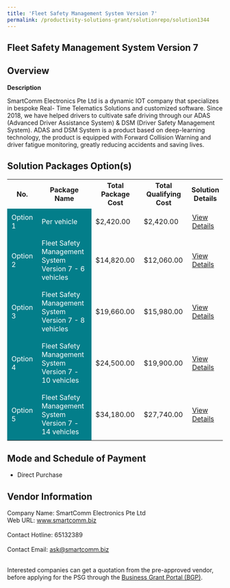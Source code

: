 ```yaml
---
title: 'Fleet Safety Management System Version 7'
permalink: /productivity-solutions-grant/solutionrepo/solution1344
---
```


## Fleet Safety Management System Version 7

## Overview

**Description**

SmartComm Electronics Pte Ltd is a dynamic IOT company that specializes in bespoke Real- Time Telematics Solutions and customized software. Since 2018, we have helped drivers to cultivate safe driving through our ADAS (Advanced Driver Assistance System) & DSM (Driver Safety Management System). 
ADAS and DSM System is a product based on deep-learning technology, the product is equipped with Forward Collision Warning and driver fatigue monitoring, greatly reducing accidents and saving lives.

## Solution Packages Option(s)

<table>
<tr>
<th><b>No.</b></th>
<th><b>Package Name</b></th>
<th><b>Total Package Cost</b></th>
<th><b>Total Qualifying Cost</b></th>
<th><b>Solution Details</b></th>
</tr>
<tr>
<td style='padding: 10px; background-color: #037E8A; color: #FFFFFF;'>Option 1</td>
<td style='padding: 10px; background-color: #037E8A; color: #FFFFFF;'>Per vehicle</td>
<td style='padding: 10px;'>$2,420.00</td>
<td style='padding: 10px;'>$2,420.00</td>
<td style='padding: 10px;'><a href='/images/psg/SmartComm_Fleet_Desensitised_Annex3_Part1.pdf' target='_blank'>View Details</a></td>
</tr>
<tr>
<td style='padding: 10px; background-color: #037E8A; color: #FFFFFF;'>Option 2</td>
<td style='padding: 10px; background-color: #037E8A; color: #FFFFFF;'>Fleet Safety Management System Version 7 - 6 vehicles</td>
<td style='padding: 10px;'>$14,820.00</td>
<td style='padding: 10px;'>$12,060.00</td>
<td style='padding: 10px;'><a href='/images/psg/SmartComm_Electronics_20210158_Desensitised_Annex_3_Part_2.pdf' target='_blank'>View Details</a></td>
</tr>
<tr>
<td style='padding: 10px; background-color: #037E8A; color: #FFFFFF;'>Option 3</td>
<td style='padding: 10px; background-color: #037E8A; color: #FFFFFF;'>Fleet Safety Management System Version 7 - 8 vehicles</td>
<td style='padding: 10px;'>$19,660.00</td>
<td style='padding: 10px;'>$15,980.00</td>
<td style='padding: 10px;'><a href='/images/psg/SmartComm_Electronics_20210158_Desensitised_Annex_3_Part_3.pdf' target='_blank'>View Details</a></td>
</tr>
<tr>
<td style='padding: 10px; background-color: #037E8A; color: #FFFFFF;'>Option 4</td>
<td style='padding: 10px; background-color: #037E8A; color: #FFFFFF;'>Fleet Safety Management System Version 7 - 10 vehicles</td>
<td style='padding: 10px;'>$24,500.00</td>
<td style='padding: 10px;'>$19,900.00</td>
<td style='padding: 10px;'><a href='/images/psg/SmartComm_Electronics_20210158_Desensitised_Annex_3_Part_4.pdf' target='_blank'>View Details</a></td>
</tr>
<tr>
<td style='padding: 10px; background-color: #037E8A; color: #FFFFFF;'>Option 5</td>
<td style='padding: 10px; background-color: #037E8A; color: #FFFFFF;'>Fleet Safety Management System Version 7 - 14 vehicles</td>
<td style='padding: 10px;'>$34,180.00</td>
<td style='padding: 10px;'>$27,740.00</td>
<td style='padding: 10px;'><a href='/images/psg/SmartComm_Electronics_20210158_Desensitised_Annex_3_Part_5.pdf' target='_blank'>View Details</a></td>
</tr>
</table>

## Mode and Schedule of Payment

 - Direct Purchase

## Vendor Information

 Company Name: SmartComm Electronics Pte Ltd<br>Web URL: www.smartcomm.biz <br><br>Contact Hotline: 65132389 <br><br>Contact Email: ask@smartcomm.biz <br><br>

Interested companies can get a quotation from the pre-approved vendor, before applying for the PSG through the <a href='https://www.businessgrants.gov.sg/' target='_blank' rel='noopener'>Business Grant Portal (BGP)</a>.

<script src="/jquery/resize-tables.js"></script>
